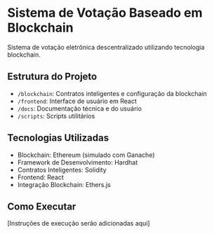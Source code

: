 # Sistema de Votação Baseado em Blockchain

Sistema de votação eletrônica descentralizado utilizando tecnologia blockchain.

## Estrutura do Projeto

- `/blockchain`: Contratos inteligentes e configuração da blockchain
- `/frontend`: Interface de usuário em React
- `/docs`: Documentação técnica e do usuário
- `/scripts`: Scripts utilitários

## Tecnologias Utilizadas

- Blockchain: Ethereum (simulado com Ganache)
- Framework de Desenvolvimento: Hardhat
- Contratos Inteligentes: Solidity
- Frontend: React
- Integração Blockchain: Ethers.js

## Como Executar

[Instruções de execução serão adicionadas aqui]
